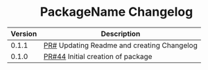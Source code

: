 
<h1 align="center">PackageName Changelog</h1>

| Version | Description |
|---------|-------------|
| 0.1.1 | [PR#](https://github.com/BBC-News/psammead/pull/) Updating Readme and creating Changelog |
| 0.1.0 | [PR#44](https://github.com/BBC-News/psammead/pull/44) Initial creation of package |
